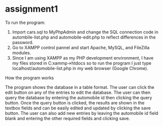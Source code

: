 # assignment1

To run the program:

1. Import cars.sql to MyPhpAdmin and change the SQL connection code in autombile-list.php and automobile-edit.php to reflect differences in the password.
2. Go to XAMPP control pannel and start Apache, MySQL, and FileZilla modules.
2. Since I am using XAMPP as my PHP development environment, I have my files stored in C:xammp->htdocs so to run the program I just type localhost/automobile-list.php in my web browser (Google Chrome).

How the program works

The program shows the database in a table format. The user can click the edit button on any of the entries to edit the database. The user can then query the database by entering the automobile id then clicking the query button. Once the query button is clicked, the results are shown in the textbox fields and can be easily edited and updated by clicking the save button. The user can also add new entries by leaving the automobile id field blank and entering the other required fields and clicking save.
